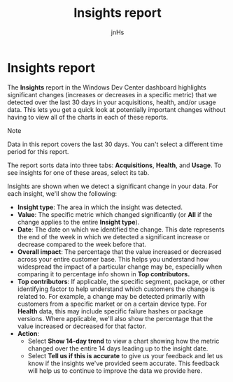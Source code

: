 ﻿---
author: jnHs
Description: The Insights report in the Windows Dev Center dashboard
title: Insights report
ms.author: wdg-dev-content
ms.date: 06/01/2018
ms.topic: article


keywords: windows 10, uwp, insight, trend, anomalies, anomaly, data changes
ms.localizationpriority: medium
---

# Insights report


The **Insights** report in the Windows Dev Center dashboard highlights significant changes (increases or decreases in a specific metric) that we detected over the last 30 days in your acquisitions, health, and/or usage data. This lets you get a quick look at potentially important changes without having to view all of the charts in each of these reports.

> [!NOTE]
> Data in this report covers the last 30 days. You can't select a different time period for this report.

The report sorts data into three tabs: **Acquisitions**, **Health**, and **Usage**. To see insights for one of these areas, select its tab.

Insights are shown when we detect a significant change in your data. For each insight, we'll show the following:
- **Insight type**: The area in which the insight was detected.
- **Value**: The specific metric which changed significantly (or **All** if the change applies to the entire **Insight type**).
- **Date**: The date on which we identified the change. This date represents the end of the week in which we detected a significant increase or decrease compared to the week before that.
- **Overall impact**: The percentage that the value increased or decreased across your entire customer base. This helps you understand how widespread the impact of a particular change may be, especially when comparing it to percentage info shown in **Top contributors.**
- **Top contributors**: If applicable, the specific segment, package, or other identifying factor to help understand which customers the change is related to. For example, a change may be detected primarily with customers from a specific market or on a certain device type. For **Health** data, this may include specific failure hashes or package versions. Where applicable, we'll also show the percentage that the value increased or decreased for that factor.
- **Action**:
   - Select **Show 14-day trend** to view a chart showing how the metric changed over the entire 14 days leading up to the insight date.
   - Select **Tell us if this is accurate** to give us your feedback and let us know if the insights we've provided seem accurate. This feedback will help us to continue to improve the data we provide here. 


